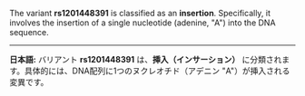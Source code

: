 The variant **rs1201448391** is classified as an **insertion**. Specifically, it involves the insertion of a single nucleotide (adenine, "A") into the DNA sequence.

---

**日本語:**
バリアント **rs1201448391** は、**挿入（インサーション）** に分類されます。具体的には、DNA配列に1つのヌクレオチド（アデニン "A"）が挿入される変異です。